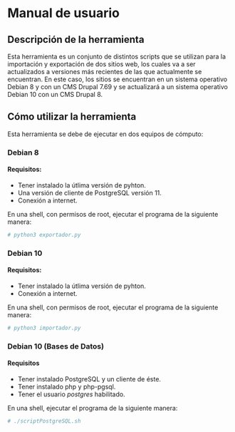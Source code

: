 # Manual de usuario

## Descripción de la herramienta

Esta herramienta es un conjunto de distintos scripts que se utilizan para la importación y exportación de dos sitios web, los cuales va a ser actualizados a versiones más recientes de las que actualmente se encuentran. En este caso, los sitios se encuentran en un sistema operativo Debian 8 y con un CMS Drupal 7.69 y se actualizará a un sistema operativo Debian 10 con un CMS Drupal 8.

## Cómo utilizar la herramienta

Esta herramienta se debe de ejecutar en dos equipos de cómputo:

### Debian 8

#### Requisitos: 
- Tener instalado la útlima versión de pyhton.
- Una versión de cliente de PostgreSQL versión 11.
- Conexión a internet.

En una shell, con permisos de root, ejecutar el programa de la siguiente manera:
```bash
# python3 exportador.py
```

### Debian 10
#### Requisitos: 
- Tener instalado la útlima versión de pyhton.
- Conexión a internet.

En una shell, con permisos de root, ejecutar el programa de la siguiente manera:
```bash
# python3 importador.py
```

### Debian 10 (Bases de Datos)
#### Requisitos
- Tener instalado PostgreSQL y un cliente de éste.
- Tener instalado php y php-pgsql.
- Tener el usuario _postgres_ habilitado.

En una shell, ejecutar el programa de la siguiente manera:
```bash
# ./scriptPostgreSQL.sh
```